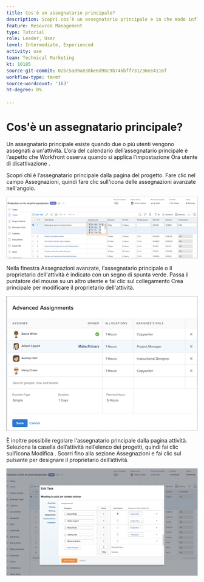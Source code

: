 ```yaml
---
title: Cos'è un assegnatario principale?
description: Scopri cos’è un assegnatario principale e in che modo influisce sulla gestione delle risorse.
feature: Resource Management
type: Tutorial
role: Leader, User
level: Intermediate, Experienced
activity: use
team: Technical Marketing
kt: 10185
source-git-commit: 02bc5a09a838be6d98c9b746bff731236ee4116f
workflow-type: tm+mt
source-wordcount: '163'
ht-degree: 0%

---
```


# Cos&#39;è un assegnatario principale?

Un assegnatario principale esiste quando due o più utenti vengono assegnati a un&#39;attività. L’ora del calendario dell’assegnatario principale è l’aspetto che Workfront osserva quando si applica l’impostazione Ora utente di disattivazione .

Scopri chi è l’assegnatario principale dalla pagina del progetto. Fare clic nel campo Assegnazioni, quindi fare clic sull&#39;icona delle assegnazioni avanzate nell&#39;angolo.

![assegnatari multipli](assets/pa_01.png)

Nella finestra Assegnazioni avanzate, l&#39;assegnatario principale o il proprietario dell&#39;attività è indicato con un segno di spunta verde. Passa il puntatore del mouse su un altro utente e fai clic sul collegamento Crea principale per modificare il proprietario dell&#39;attività.

![assegnatario principale selezionato](assets/pa_02.png)

È inoltre possibile regolare l&#39;assegnatario principale dalla pagina attività. Seleziona la casella dell’attività nell’elenco dei progetti, quindi fai clic sull’icona Modifica . Scorri fino alla sezione Assegnazioni e fai clic sul pulsante per designare il proprietario dell’attività.

![pulsante del proprietario dell&#39;attività](assets/pa_03.png)

